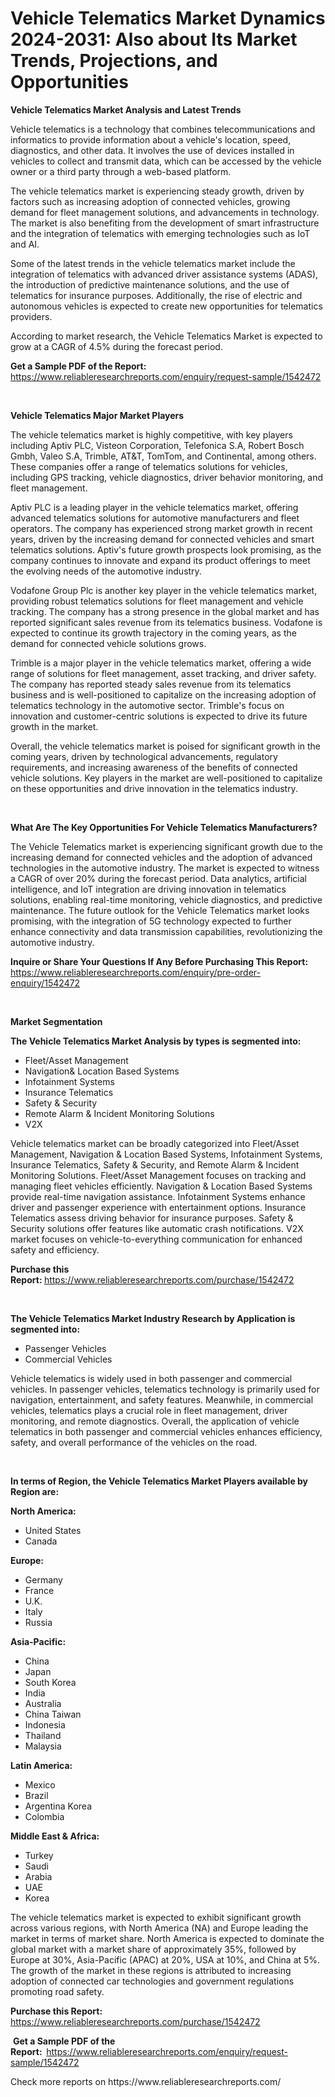 <p><h1>Vehicle Telematics Market Dynamics 2024-2031: Also about Its Market Trends, Projections, and Opportunities</h1></p><p><strong>Vehicle Telematics Market Analysis and Latest Trends</strong></p>
<p><p>Vehicle telematics is a technology that combines telecommunications and informatics to provide information about a vehicle's location, speed, diagnostics, and other data. It involves the use of devices installed in vehicles to collect and transmit data, which can be accessed by the vehicle owner or a third party through a web-based platform.</p><p>The vehicle telematics market is experiencing steady growth, driven by factors such as increasing adoption of connected vehicles, growing demand for fleet management solutions, and advancements in technology. The market is also benefiting from the development of smart infrastructure and the integration of telematics with emerging technologies such as IoT and AI.</p><p>Some of the latest trends in the vehicle telematics market include the integration of telematics with advanced driver assistance systems (ADAS), the introduction of predictive maintenance solutions, and the use of telematics for insurance purposes. Additionally, the rise of electric and autonomous vehicles is expected to create new opportunities for telematics providers.</p><p>According to market research, the Vehicle Telematics Market is expected to grow at a CAGR of 4.5% during the forecast period.</p></p>
<p><strong>Get a Sample PDF of the Report:&nbsp;</strong> <a href="https://www.reliableresearchreports.com/enquiry/request-sample/1542472">https://www.reliableresearchreports.com/enquiry/request-sample/1542472</a></p>
<p>&nbsp;</p>
<p><strong>Vehicle Telematics Major Market Players</strong></p>
<p><p>The vehicle telematics market is highly competitive, with key players including Aptiv PLC, Visteon Corporation, Telefonica S.A, Robert Bosch Gmbh, Valeo S.A, Trimble, AT&T, TomTom, and Continental, among others. These companies offer a range of telematics solutions for vehicles, including GPS tracking, vehicle diagnostics, driver behavior monitoring, and fleet management.</p><p>Aptiv PLC is a leading player in the vehicle telematics market, offering advanced telematics solutions for automotive manufacturers and fleet operators. The company has experienced strong market growth in recent years, driven by the increasing demand for connected vehicles and smart telematics solutions. Aptiv's future growth prospects look promising, as the company continues to innovate and expand its product offerings to meet the evolving needs of the automotive industry.</p><p>Vodafone Group Plc is another key player in the vehicle telematics market, providing robust telematics solutions for fleet management and vehicle tracking. The company has a strong presence in the global market and has reported significant sales revenue from its telematics business. Vodafone is expected to continue its growth trajectory in the coming years, as the demand for connected vehicle solutions grows.</p><p>Trimble is a major player in the vehicle telematics market, offering a wide range of solutions for fleet management, asset tracking, and driver safety. The company has reported steady sales revenue from its telematics business and is well-positioned to capitalize on the increasing adoption of telematics technology in the automotive sector. Trimble's focus on innovation and customer-centric solutions is expected to drive its future growth in the market.</p><p>Overall, the vehicle telematics market is poised for significant growth in the coming years, driven by technological advancements, regulatory requirements, and increasing awareness of the benefits of connected vehicle solutions. Key players in the market are well-positioned to capitalize on these opportunities and drive innovation in the telematics industry.</p></p>
<p>&nbsp;</p>
<p><strong>What Are The Key Opportunities For Vehicle Telematics Manufacturers?</strong></p>
<p><p>The Vehicle Telematics market is experiencing significant growth due to the increasing demand for connected vehicles and the adoption of advanced technologies in the automotive industry. The market is expected to witness a CAGR of over 20% during the forecast period. Data analytics, artificial intelligence, and IoT integration are driving innovation in telematics solutions, enabling real-time monitoring, vehicle diagnostics, and predictive maintenance. The future outlook for the Vehicle Telematics market looks promising, with the integration of 5G technology expected to further enhance connectivity and data transmission capabilities, revolutionizing the automotive industry.</p></p>
<p><strong>Inquire or Share Your Questions If Any Before Purchasing This Report:</strong> <a href="https://www.reliableresearchreports.com/enquiry/pre-order-enquiry/1542472">https://www.reliableresearchreports.com/enquiry/pre-order-enquiry/1542472</a></p>
<p>&nbsp;</p>
<p><strong>Market Segmentation</strong></p>
<p><strong>The Vehicle Telematics Market Analysis by types is segmented into:</strong></p>
<p><ul><li>Fleet/Asset Management</li><li>Navigation& Location Based Systems</li><li>Infotainment Systems</li><li>Insurance Telematics</li><li>Safety & Security</li><li>Remote Alarm & Incident Monitoring Solutions</li><li>V2X</li></ul></p>
<p><p>Vehicle telematics market can be broadly categorized into Fleet/Asset Management, Navigation & Location Based Systems, Infotainment Systems, Insurance Telematics, Safety & Security, and Remote Alarm & Incident Monitoring Solutions. Fleet/Asset Management focuses on tracking and managing fleet vehicles efficiently. Navigation & Location Based Systems provide real-time navigation assistance. Infotainment Systems enhance driver and passenger experience with entertainment options. Insurance Telematics assess driving behavior for insurance purposes. Safety & Security solutions offer features like automatic crash notifications. V2X market focuses on vehicle-to-everything communication for enhanced safety and efficiency.</p></p>
<p><strong>Purchase this Report:&nbsp;</strong><a href="https://www.reliableresearchreports.com/purchase/1542472">https://www.reliableresearchreports.com/purchase/1542472</a></p>
<p>&nbsp;</p>
<p><strong>The Vehicle Telematics Market Industry Research by Application is segmented into:</strong></p>
<p><ul><li>Passenger Vehicles</li><li>Commercial Vehicles</li></ul></p>
<p><p>Vehicle telematics is widely used in both passenger and commercial vehicles. In passenger vehicles, telematics technology is primarily used for navigation, entertainment, and safety features. Meanwhile, in commercial vehicles, telematics plays a crucial role in fleet management, driver monitoring, and remote diagnostics. Overall, the application of vehicle telematics in both passenger and commercial vehicles enhances efficiency, safety, and overall performance of the vehicles on the road.</p></p>
<p>&nbsp;</p>
<p><strong>In terms of Region, the Vehicle Telematics Market Players available by Region are:</strong></p>
<p>
    <p> <strong> North America: </strong>
        <ul>
            <li>United States</li>
            <li>Canada</li>
        </ul>
        </p> 
    <p> <strong> Europe: </strong>
        <ul>
            <li>Germany</li>
            <li>France</li>
            <li>U.K.</li>
            <li>Italy</li>
            <li>Russia</li>
        </ul>
        </p> 
    <p> <strong> Asia-Pacific: </strong>
        <ul>
            <li>China</li>
            <li>Japan</li>
            <li>South Korea</li>
            <li>India</li>
            <li>Australia</li>
            <li>China Taiwan</li>
            <li>Indonesia</li>
            <li>Thailand</li>
            <li>Malaysia</li>
        </ul>
        </p> 
    <p> <strong> Latin America: </strong>
        <ul>
            <li>Mexico</li>
            <li>Brazil</li>
            <li>Argentina Korea</li>
            <li>Colombia</li>
        </ul>
        </p> 
    <p> <strong> Middle East & Africa: </strong>
        <ul>
            <li>Turkey</li>
            <li>Saudi</li>
            <li>Arabia</li>
            <li>UAE</li>
            <li>Korea</li>
        </ul>
    </p>
    </p>
<p><p>The vehicle telematics market is expected to exhibit significant growth across various regions, with North America (NA) and Europe leading the market in terms of market share. North America is expected to dominate the global market with a market share of approximately 35%, followed by Europe at 30%, Asia-Pacific (APAC) at 20%, USA at 10%, and China at 5%. The growth of the market in these regions is attributed to increasing adoption of connected car technologies and government regulations promoting road safety.</p></p>
<p><strong>Purchase this Report: </strong><a href="https://www.reliableresearchreports.com/purchase/1542472">https://www.reliableresearchreports.com/purchase/1542472</a></p>
<p>&nbsp;<strong>Get a Sample PDF of the Report:&nbsp;&nbsp;</strong><a href="https://www.reliableresearchreports.com/enquiry/request-sample/1542472">https://www.reliableresearchreports.com/enquiry/request-sample/1542472</a></p>
<p><strong></strong></p>
<p>Check more reports on https://www.reliableresearchreports.com/</p>